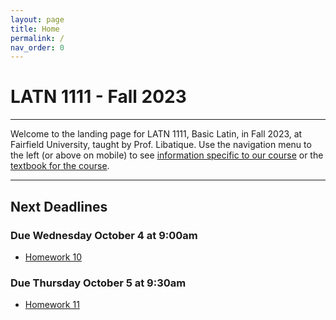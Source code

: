 ```yaml
---
layout: page
title: Home
permalink: /
nav_order: 0
---
```


# LATN 1111 - Fall 2023

***

Welcome to the landing page for LATN 1111, Basic Latin, in Fall 2023, at Fairfield University, taught by Prof. Libatique. Use the navigation menu to the left (or above on mobile) to see [information specific to our course](/course_info) or the [textbook for the course](/textbook).

***

## Next Deadlines

### Due Wednesday October 4 at 9:00am
* [Homework 10](../homework/homework#homework-10-due-w-104)

### Due Thursday October 5 at 9:30am
* [Homework 11](../homework/homework#homework-11-due-r-105)

